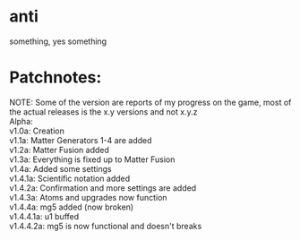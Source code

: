 # anti
something, yes something
# Patchnotes:
NOTE: Some of the version are reports of my progress on the game, most of the actual releases is the x.y versions and not x.y.z\
Alpha:\
v1.0a: Creation\
v1.1a: Matter Generators 1-4 are added\
v1.2a: Matter Fusion added\
v1.3a: Everything is fixed up to Matter Fusion\
v1.4a: Added some settings\
v1.4.1a: Scientific notation added\
v1.4.2a: Confirmation and more settings are added\
v1.4.3a: Atoms and upgrades now function\
v1.4.4a: mg5 added (now broken)\
v1.4.4.1a: u1 buffed\
v1.4.4.2a: mg5 is now functional and doesn't breaks
